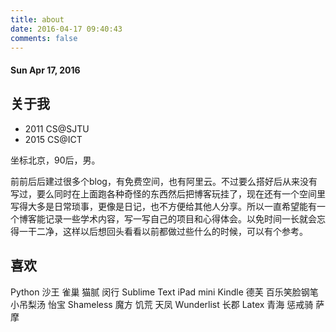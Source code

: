 ```yaml
---
title: about
date: 2016-04-17 09:40:43
comments: false
---
```


#### Sun Apr 17, 2016

## 关于我
* 2011 CS@SJTU
* 2015 CS@ICT

坐标北京，90后，男。

前前后后建过很多个blog，有免费空间，也有阿里云。不过要么搭好后从来没有写过，要么同时在上面跑各种奇怪的东西然后把博客玩挂了，现在还有一个空间里写得大多是日常琐事，更像是日记，也不方便给其他人分享。所以一直希望能有一个博客能记录一些学术内容，写一写自己的项目和心得体会。以免时间一长就会忘得一干二净，这样以后想回头看看以前都做过些什么的时候，可以有个参考。

## 喜欢
Python 沙王 雀巢 猫腻 闵行 Sublime Text iPad mini Kindle 德芙 百乐笑脸钢笔 小吊梨汤 怡宝 Shameless 魔方 饥荒 天凤 Wunderlist 长郡 Latex 青海 惩戒骑 萨摩 